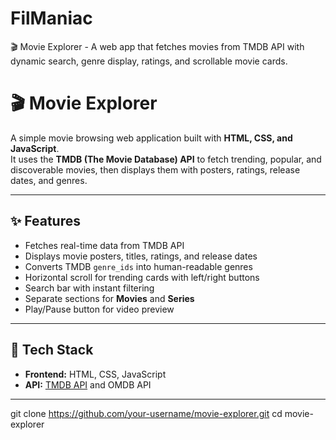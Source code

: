 # FilManiac
🎬 Movie Explorer - A web app that fetches movies from TMDB API with dynamic search, genre display, ratings, and scrollable movie cards.

# 🎬 Movie Explorer

A simple movie browsing web application built with **HTML, CSS, and JavaScript**.  
It uses the **TMDB (The Movie Database) API** to fetch trending, popular, and discoverable movies, then displays them with posters, ratings, release dates, and genres.

---

## ✨ Features
- Fetches real-time data from TMDB API  
- Displays movie posters, titles, ratings, and release dates  
- Converts TMDB `genre_ids` into human-readable genres  
- Horizontal scroll for trending cards with left/right buttons  
- Search bar with instant filtering  
- Separate sections for **Movies** and **Series**  
- Play/Pause button for video preview  

---

## 🚀 Tech Stack
- **Frontend:** HTML, CSS, JavaScript  
- **API:** [TMDB API](https://www.themoviedb.org/documentation/api)  and OMDB API

---


   git clone https://github.com/your-username/movie-explorer.git
   cd movie-explorer
